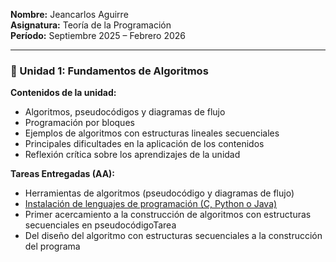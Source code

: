 **Nombre:** Jeancarlos Aguirre  
**Asignatura:** Teoría de la Programación  
**Período:** Septiembre 2025 – Febrero 2026  

---

### 🧩 Unidad 1: Fundamentos de Algoritmos  

**Contenidos de la unidad:**  
- Algoritmos, pseudocódigos y diagramas de flujo
- Programación por bloques  
- Ejemplos de algoritmos con estructuras lineales secuenciales  
- Principales dificultades en la aplicación de los contenidos  
- Reflexión crítica sobre los aprendizajes de la unidad

**Tareas Entregadas (AA):**
- Herramientas de algoritmos (pseudocódigo y diagramas de flujo)
- [Instalación de lenguajes de programación (C, Python o Java) ](tareasEntregadas/AA_Actividad_Nro2_Teoria_de_la_Programacion_Jeancarlos_Aguirre.pdf)
- Primer acercamiento a la construcción de algoritmos con estructuras secuenciales en pseudocódigoTarea
- Del diseño del algoritmo con estructuras secuenciales a la construcción del programa
